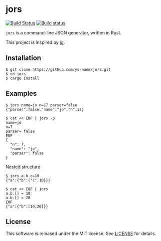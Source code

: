 # jors

[![Build Status](https://travis-ci.org/ys-nuem/jors.svg?branch=master)](https://travis-ci.org/ys-nuem/jors)
[![Build status](https://ci.appveyor.com/api/projects/status/52admc367hopgtyr/branch/master?svg=true)](https://ci.appveyor.com/project/y-sasaki-nuem/jors/branch/master)

`jors` is a command-line JSON generator, written in Rust.

This project is inspired by [jo](https://github.com/jpmens/jo).

## Installation

```shell-session
$ git clone https://github.com/ys-nuem/jors.git
$ cd jors
$ cargo install
```

## Examples

```shell-session
$ jors name=jo n=17 parser=false
{"parser":false,"name":"jo","n":17}
```

```shell-session
$ cat << EOF | jors -p
name=jo
n=7
parser= false
EOF
{
  "n": 7,
  "name": "jo",
  "parser": false
}
```

Nested structure

```shell-session
$ jors a.b.c=10
{"a":{"b":{"c":10}}}

$ cat << EOF | jors
a.b.[] = 10
a.b.[] = 20
EOF
{"a":{"b":[10,20]}}
```

## License
This software is released under the MIT license.
See [LICENSE](LICENSE) for details.
